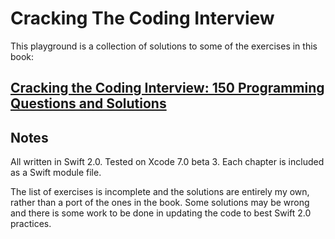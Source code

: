# Cracking The Coding Interview

This playground is a collection of solutions to some of the exercises in this book:

## [Cracking the Coding Interview: 150 Programming Questions and Solutions](http://www.amazon.co.uk/Cracking-Coding-Interview-Programming-Questions/dp/098478280X/ref=sr_1_2?ie=UTF8&qid=1437988505&sr=8-2&keywords=cracking+the+code+interview)

## Notes
All written in Swift 2.0.
Tested on Xcode 7.0 beta 3.
Each chapter is included as a Swift module file.

The list of exercises is incomplete and the solutions are entirely my own, rather than a port of the ones in the book. Some solutions may be wrong and there is some work to be done in updating the code to best Swift 2.0 practices.


